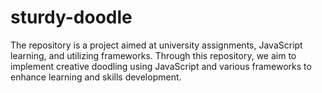 # sturdy-doodle
The repository is a project aimed at university assignments, JavaScript learning, and utilizing frameworks. Through this repository, we aim to implement creative doodling using JavaScript and various frameworks to enhance learning and skills development.
